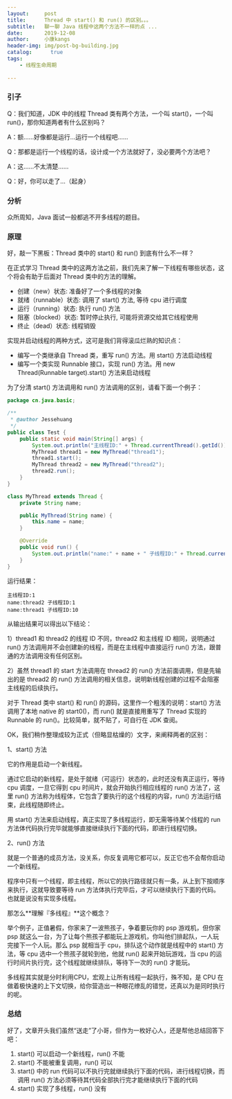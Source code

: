 ```yaml
---
layout:     post
title:      Thread 中 start() 和 run() 的区别。。。
subtitle:   聊一聊 Java 线程中这两个方法不一样的点 ...
date:       2019-12-08             
author:     小康kangs                
header-img: img/post-bg-building.jpg
catalog: 	  true
tags:
    - 线程生命周期
        
---
```



### 引子

Q：我们知道，JDK 中的线程 Thread 类有两个方法，一个叫 start()，一个叫 run()，那你知道两者有什么区别吗？

A：额......好像都是运行...运行一个线程吧......

Q：那都是运行一个线程的话，设计成一个方法就好了，没必要两个方法吧？

A：这......不太清楚......

Q：好，你可以走了...（起身）


### 分析

众所周知，Java 面试一般都逃不开多线程的题目。

### 原理

好，敲一下黑板：Thread 类中的 start() 和 run() 到底有什么不一样？

在正式学习 Thread 类中的这两方法之前，我们先来了解一下线程有哪些状态，这个将会有助于后面对 Thread 类中的方法的理解。

- 创建（new）状态: 准备好了一个多线程的对象
- 就绪（runnable）状态: 调用了 start() 方法, 等待 cpu 进行调度
- 运行（running）状态: 执行 run() 方法
- 阻塞（blocked）状态: 暂时停止执行, 可能将资源交给其它线程使用
- 终止（dead）状态: 线程销毁

实现并启动线程的两种方式，这可是我们背得滚瓜烂熟的知识点：

- 编写一个类继承自 Thread 类，重写 run() 方法。用 start() 方法启动线程
- 编写一个类实现 Runnable 接口，实现 run() 方法。用 new Thread(Runnable target).start() 方法来启动线程

为了分清 start() 方法调用和 run() 方法调用的区别，请看下面一个例子：

```java
package cn.java.basic;

/**
 * @author Jessehuang
 */
public class Test {
    public static void main(String[] args) {
        System.out.println("主线程ID:" + Thread.currentThread().getId());
        MyThread thread1 = new MyThread("thread1");
        thread1.start();
        MyThread thread2 = new MyThread("thread2");
        thread2.run();
    }
}

class MyThread extends Thread {
    private String name;

    public MyThread(String name) {
        this.name = name;
    }

    @Override
    public void run() {
        System.out.println("name:" + name + " 子线程ID:" + Thread.currentThread().getId());
    }
}

```

运行结果：

```
主线程ID:1
name:thread2 子线程ID:1
name:thread1 子线程ID:10
```

从输出结果可以得出以下结论：

1）thread1 和 thread2 的线程 ID 不同，thread2 和主线程 ID 相同，说明通过 run() 方法调用并不会创建新的线程，而是在主线程中直接运行 run() 方法，跟普通的方法调用没有任何区别。

2）虽然 thread1 的 start 方法调用在 thread2 的 run() 方法前面调用，但是先输出的是 thread2 的 run() 方法调用的相关信息，说明新线程创建的过程不会阻塞主线程的后续执行。

对于 Thread 类中 start() 和 run() 的源码，这里作一个粗浅的说明：start() 方法调用了本地 native 的 start0()，而 run() 就是直接用重写了 Thread 实现的 Runnable 的 run()。比较简单，就不贴了，可自行在 JDK 查阅。

OK，我们稍作整理成较为正式（但略显枯燥的）文字，来阐释两者的区别：

1、start() 方法

它的作用是启动一个新线程。

通过它启动的新线程，是处于就绪（可运行）状态的，此时还没有真正运行，等待 cpu 调度，一旦它得到 cpu 时间片，就会开始执行相应线程的 run() 方法了，这里 run() 方法称为线程体，它包含了要执行的这个线程的内容，run() 方法运行结束，此线程随即终止。

用 start() 方法来启动线程，真正实现了多线程运行，即无需等待某个线程的 run 方法体代码执行完毕就能够直接继续执行下面的代码，即进行线程切换。

2、run() 方法

就是一个普通的成员方法，没关系，你反复调用它都可以，反正它也不会帮你启动一个新线程。

程序中只有一个线程，即主线程，所以它的执行路径就只有一条，从上到下按顺序来执行，这就导致要等待 run 方法体执行完毕后，才可以继续执行下面的代码。也就是说没有实现多线程。

那怎么**理解『多线程』**这个概念？

举个例子，正值暑假，你家来了一波熊孩子，争着要玩你的 psp 游戏机，但你家 psp 就这么一台，为了让每个熊孩子都能玩上游戏机，你叫他们排起队，一人玩完接下一个人玩。那么 psp 就相当于 cpu，排队这个动作就是线程中的 start() 方法，等 cpu 选中一个熊孩子就轮到他，他就 run() 起来开始玩游戏，当 cpu 的运行时间片执行完，这个线程就继续排队，等待下一次的 run() 才能玩。

多线程其实就是分时利用CPU，宏观上让所有线程一起执行，殊不知，是 CPU 在做着极快速的上下文切换，给你营造出一种眼花缭乱的错觉，还真以为是同时执行的呢。

### 总结

好了，文章开头我们虽然“送走”了小哥，但作为一枚好心人，还是帮他总结回答下吧：

1. start() 可以启动一个新线程，run() 不能
2. start() 不能被重复调用，run() 可以
3. start() 中的 run 代码可以不执行完就继续执行下面的代码，进行线程切换，而调用 run() 方法必须等待其代码全部执行完才能继续执行下面的代码
4. start() 实现了多线程，run() 没有
